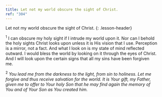 ```yaml
---
title: Let not my world obscure the sight of Christ.
ref: "304"
---
```


Let not my world obscure the sight of Christ.
{: .lesson-header}

<sup>1</sup> I can obscure my holy sight if I intrude my world upon it.
Nor can I behold the holy sights Christ looks upon unless it is His
vision that I use. Perception is a mirror, not a fact. And what I look
on is my state of mind reflected outward. I would bless the world by
looking on it through the eyes of Christ. And I will look upon the
certain signs that all my sins have been forgiven me.

<sup>2</sup> *You lead me from the darkness to the light, from sin to
holiness. Let me forgive and thus receive salvation for the world. It is
Your gift, my Father, given me to offer to Your holy Son that he may
find again the memory of You and of Your Son as You created him.*

